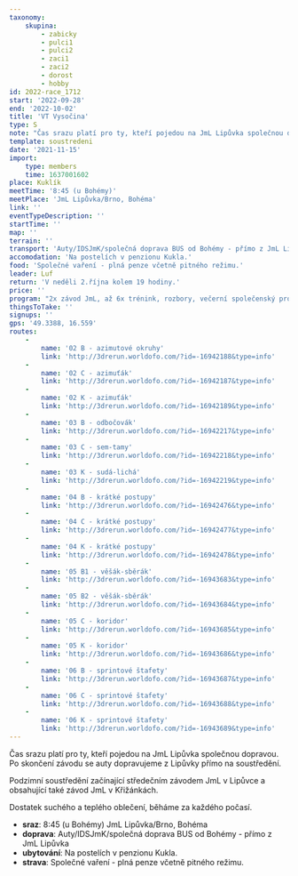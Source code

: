 ```yaml
---
taxonomy:
    skupina:
        - zabicky
        - pulci1
        - pulci2
        - zaci1
        - zaci2
        - dorost
        - hobby
id: 2022-race_1712
start: '2022-09-28'
end: '2022-10-02'
title: 'VT Vysočina'
type: S
note: "Čas srazu platí pro ty, kteří pojedou na JmL Lipůvka společnou dopravou. Po skončení závodu se auty dopravujeme z Lipůvky přímo na soustředění.\r\n\r\nPodzimní soustředění začínající středečním závodem JmL v Lipůvce a obsahující také závod JmL v Křižánkách.\r\n\r\nDostatek suchého a teplého oblečení, běháme za každého počasí."
template: soustredeni
date: '2021-11-15'
import:
    type: members
    time: 1637001602
place: Kuklík
meetTime: '8:45 (u Bohémy)'
meetPlace: 'JmL Lipůvka/Brno, Bohéma'
link: ''
eventTypeDescription: ''
startTime: ''
map: ''
terrain: ''
transport: 'Auty/IDSJmK/společná doprava BUS od Bohémy - přímo z JmL Lipůvka'
accomodation: 'Na postelích v penzionu Kukla.'
food: 'Společné vaření - plná penze včetně pitného režimu.'
leader: Luf
return: 'V neděli 2.října kolem 19 hodiny.'
price: ''
program: "2x závod JmL, až 6x trénink, rozbory, večerní společenský program a další.\r\n\r\n**Tréninky**:\r\n\r\n| Den        | A        | B         | C         | Hobby             | Mapa          | Start                       |\r\n|------------|----------|-----------|-----------|---------------|---------------|---------------|---------------------------------|\r\n| St - dopo  | JmL   | JmL     | JmL   | JmL       |  Chocholoušek     | https://oris.orientacnisporty.cz/Zavod?id=6973 |\r\n| St - odpo | hvězdice         | linie          | věšák-sběrák          | věšák-sběrák              |  Ochoza | https://mapy.cz/s/mebezohobo |\r\n| Čt - dopo |sudá-lichá |\tazimutové okruhy\t|  azimuťák\t| azimuťák    |  Buldok | https://mapy.cz/s/hegococuka |\r\n| Čt - odpo | odbočovák         | odbočovák          | sem-tamy          | sudá-lichá              |  Bršlice | https://mapy.cz/s/jedekerugu |\r\n| So - dopo | JmL         | JmL          | JmL          | JmL              | U Pytláka | https://oris.orientacnisporty.cz/Zavod?id=6975 |\r\n| So - odpo | linie         | krátké postupy          |   krátké postupy       | krátké postupy         |  Bršlice | https://mapy.cz/s/jadabevado |\r\n| Ne - dopo | hvězdice         | věšák-sběrák          | koridor          | koridor             |  Čtyři palice | https://mapy.cz/s/fucesokaza |\r\n| Ne - odpo | sprintové štafety        |  sprintové štafety         |  sprintové štafety         | sprintové štafety             |  Nově Město | https://mapy.cz/s/gagakamomo |"
thingsToTake: ''
signups: ''
gps: '49.3388, 16.559'
routes:
    -
        name: '02 B - azimutové okruhy'
        link: 'http://3drerun.worldofo.com/?id=-16942188&type=info'
    -
        name: '02 C - azimuťák'
        link: 'http://3drerun.worldofo.com/?id=-16942187&type=info'
    -
        name: '02 K - azimuťák'
        link: 'http://3drerun.worldofo.com/?id=-16942189&type=info'
    -
        name: '03 B - odbočovák'
        link: 'http://3drerun.worldofo.com/?id=-16942217&type=info'
    -
        name: '03 C - sem-tamy'
        link: 'http://3drerun.worldofo.com/?id=-16942218&type=info'
    -
        name: '03 K - sudá-lichá'
        link: 'http://3drerun.worldofo.com/?id=-16942219&type=info'
    -
        name: '04 B - krátké postupy'
        link: 'http://3drerun.worldofo.com/?id=-16942476&type=info'
    -
        name: '04 C - krátké postupy'
        link: 'http://3drerun.worldofo.com/?id=-16942477&type=info'
    -
        name: '04 K - krátké postupy'
        link: 'http://3drerun.worldofo.com/?id=-16942478&type=info'
    -
        name: '05 B1 - věšák-sběrák'
        link: 'http://3drerun.worldofo.com/?id=-16943683&type=info'
    -
        name: '05 B2 - věšák-sběrák'
        link: 'http://3drerun.worldofo.com/?id=-16943684&type=info'
    -
        name: '05 C - koridor'
        link: 'http://3drerun.worldofo.com/?id=-16943685&type=info'
    -
        name: '05 K - koridor'
        link: 'http://3drerun.worldofo.com/?id=-16943686&type=info'
    -
        name: '06 B - sprintové štafety'
        link: 'http://3drerun.worldofo.com/?id=-16943687&type=info'
    -
        name: '06 C - sprintové štafety'
        link: 'http://3drerun.worldofo.com/?id=-16943688&type=info'
    -
        name: '06 K - sprintové štafety'
        link: 'http://3drerun.worldofo.com/?id=-16943689&type=info'
---
```


Čas srazu platí pro ty, kteří pojedou na JmL Lipůvka společnou dopravou. Po skončení závodu se auty dopravujeme z Lipůvky přímo na soustředění.

Podzimní soustředění začínající středečním závodem JmL v Lipůvce a obsahující také závod JmL v Křižánkách.

Dostatek suchého a teplého oblečení, běháme za každého počasí.
* **sraz**: 8:45 (u Bohémy) JmL Lipůvka/Brno, Bohéma
* **doprava**: Auty/IDSJmK/společná doprava BUS od Bohémy - přímo z JmL Lipůvka
* **ubytování**: Na postelích v penzionu Kukla.
* **strava**: Společné vaření - plná penze včetně pitného režimu.
